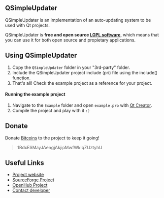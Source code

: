 ## QSimpleUpdater

QSimpleUpdater is an implementation of an auto-updating system to be used with Qt projects. 

QSimpleUpdater is **free and open source [LGPL software](https://www.gnu.org/licenses/lgpl.html)**, which means that you can use it for both open source and propietary applications.

## Using QSimpleUpdater

1. Copy the <code>QSimpleUpdater</code> folder in your "3rd-party" folder.
2. Include the QSimpleUpdater project include (pri) file using the include() function.
3. That's all! Check the example project as a reference for your project.

#### Running the example project

1. Navigate to the <code>Example</code> folder and open <code>example.pro</code> with [Qt Creator](http://qt-project.org/wiki/Category:Tools::QtCreator).
2. Compile the project and play with it <code>:)</code>

## Donate

Donate [Bitcoins](http://bitcoin.org) to the project to keep it going!

> 1BdxESMayJAengjAkjipMwfWkiqZUztyhU


## Useful Links

+ [Project website](http://qsimpleupdater.sf.net)
+ [SourceForge Project](http://sf.net/p/qsimpleupdater)
+ [OpenHub Project](http://openhub.net/p/qsimpleupdater)
+ [Contact developer](mailto:alex.racotta@gmail.com)







 